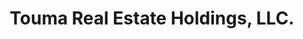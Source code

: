 ---
title: "Touma Real Estate Holdings, LLC."
url: /huntington/touma-real-estate-holdings-llc/
shop: estate agent
---